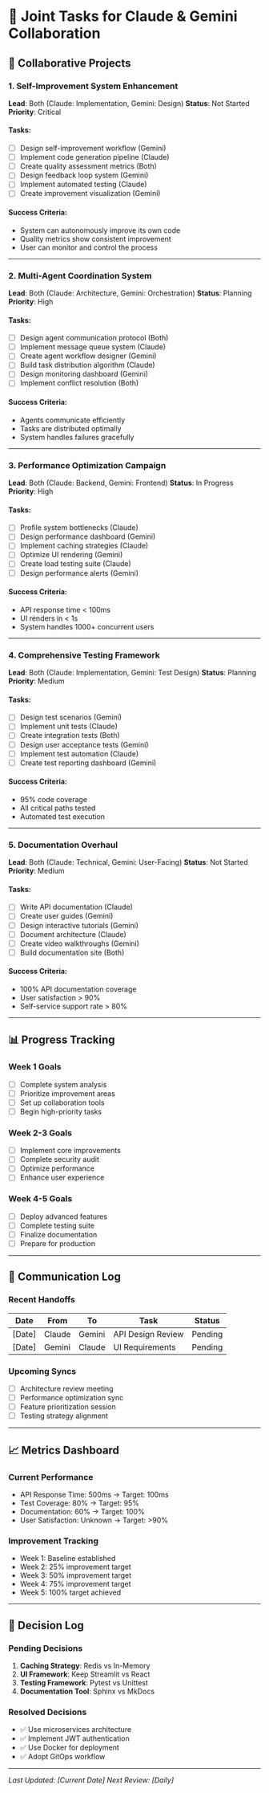 # 🤝 Joint Tasks for Claude & Gemini Collaboration

## 🎯 Collaborative Projects

### 1. Self-Improvement System Enhancement
**Lead**: Both (Claude: Implementation, Gemini: Design)
**Status**: Not Started
**Priority**: Critical

#### Tasks:
- [ ] Design self-improvement workflow (Gemini)
- [ ] Implement code generation pipeline (Claude)
- [ ] Create quality assessment metrics (Both)
- [ ] Design feedback loop system (Gemini)
- [ ] Implement automated testing (Claude)
- [ ] Create improvement visualization (Gemini)

#### Success Criteria:
- System can autonomously improve its own code
- Quality metrics show consistent improvement
- User can monitor and control the process

---

### 2. Multi-Agent Coordination System
**Lead**: Both (Claude: Architecture, Gemini: Orchestration)
**Status**: Planning
**Priority**: High

#### Tasks:
- [ ] Design agent communication protocol (Both)
- [ ] Implement message queue system (Claude)
- [ ] Create agent workflow designer (Gemini)
- [ ] Build task distribution algorithm (Claude)
- [ ] Design monitoring dashboard (Gemini)
- [ ] Implement conflict resolution (Both)

#### Success Criteria:
- Agents communicate efficiently
- Tasks are distributed optimally
- System handles failures gracefully

---

### 3. Performance Optimization Campaign
**Lead**: Both (Claude: Backend, Gemini: Frontend)
**Status**: In Progress
**Priority**: High

#### Tasks:
- [ ] Profile system bottlenecks (Claude)
- [ ] Design performance dashboard (Gemini)
- [ ] Implement caching strategies (Claude)
- [ ] Optimize UI rendering (Gemini)
- [ ] Create load testing suite (Claude)
- [ ] Design performance alerts (Gemini)

#### Success Criteria:
- API response time < 100ms
- UI renders in < 1s
- System handles 1000+ concurrent users

---

### 4. Comprehensive Testing Framework
**Lead**: Both (Claude: Implementation, Gemini: Test Design)
**Status**: Planning
**Priority**: Medium

#### Tasks:
- [ ] Design test scenarios (Gemini)
- [ ] Implement unit tests (Claude)
- [ ] Create integration tests (Both)
- [ ] Design user acceptance tests (Gemini)
- [ ] Implement test automation (Claude)
- [ ] Create test reporting dashboard (Gemini)

#### Success Criteria:
- 95% code coverage
- All critical paths tested
- Automated test execution

---

### 5. Documentation Overhaul
**Lead**: Both (Claude: Technical, Gemini: User-Facing)
**Status**: Not Started
**Priority**: Medium

#### Tasks:
- [ ] Write API documentation (Claude)
- [ ] Create user guides (Gemini)
- [ ] Design interactive tutorials (Gemini)
- [ ] Document architecture (Claude)
- [ ] Create video walkthroughs (Gemini)
- [ ] Build documentation site (Both)

#### Success Criteria:
- 100% API documentation coverage
- User satisfaction > 90%
- Self-service support rate > 80%

---

## 📊 Progress Tracking

### Week 1 Goals
- [ ] Complete system analysis
- [ ] Prioritize improvement areas
- [ ] Set up collaboration tools
- [ ] Begin high-priority tasks

### Week 2-3 Goals
- [ ] Implement core improvements
- [ ] Complete security audit
- [ ] Optimize performance
- [ ] Enhance user experience

### Week 4-5 Goals
- [ ] Deploy advanced features
- [ ] Complete testing suite
- [ ] Finalize documentation
- [ ] Prepare for production

---

## 🔄 Communication Log

### Recent Handoffs
| Date | From | To | Task | Status |
|------|------|----|------|--------|
| [Date] | Claude | Gemini | API Design Review | Pending |
| [Date] | Gemini | Claude | UI Requirements | Pending |

### Upcoming Syncs
- [ ] Architecture review meeting
- [ ] Performance optimization sync
- [ ] Feature prioritization session
- [ ] Testing strategy alignment

---

## 📈 Metrics Dashboard

### Current Performance
- API Response Time: 500ms → Target: 100ms
- Test Coverage: 80% → Target: 95%
- Documentation: 60% → Target: 100%
- User Satisfaction: Unknown → Target: >90%

### Improvement Tracking
- Week 1: Baseline established
- Week 2: 25% improvement target
- Week 3: 50% improvement target
- Week 4: 75% improvement target
- Week 5: 100% target achieved

---

## 🚦 Decision Log

### Pending Decisions
1. **Caching Strategy**: Redis vs In-Memory
2. **UI Framework**: Keep Streamlit vs React
3. **Testing Framework**: Pytest vs Unittest
4. **Documentation Tool**: Sphinx vs MkDocs

### Resolved Decisions
- ✅ Use microservices architecture
- ✅ Implement JWT authentication
- ✅ Use Docker for deployment
- ✅ Adopt GitOps workflow

---

*Last Updated: [Current Date]*
*Next Review: [Daily]*